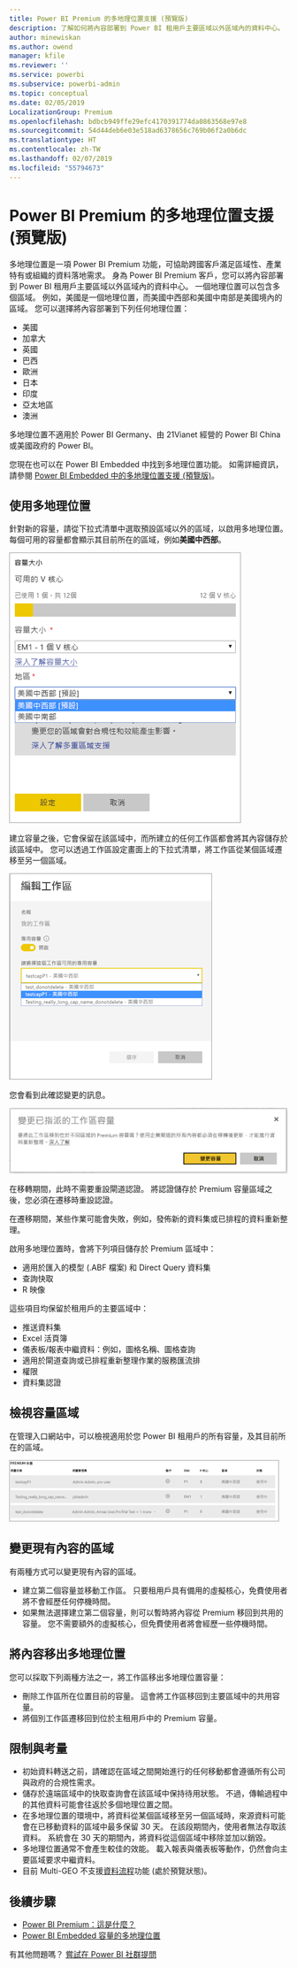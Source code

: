 ```yaml
---
title: Power BI Premium 的多地理位置支援 (預覽版)
description: 了解如何將內容部署到 Power BI 租用戶主要區域以外區域內的資料中心。
author: minewiskan
ms.author: owend
manager: kfile
ms.reviewer: ''
ms.service: powerbi
ms.subservice: powerbi-admin
ms.topic: conceptual
ms.date: 02/05/2019
LocalizationGroup: Premium
ms.openlocfilehash: bdbcb949ffe29efc4170391774da0863568e97e8
ms.sourcegitcommit: 54d44deb6e03e518ad6378656c769b06f2a0b6dc
ms.translationtype: HT
ms.contentlocale: zh-TW
ms.lasthandoff: 02/07/2019
ms.locfileid: "55794673"
---
```

# <a name="multi-geo-support-for-power-bi-premium-preview"></a>Power BI Premium 的多地理位置支援 (預覽版)

多地理位置是一項 Power BI Premium 功能，可協助跨國客戶滿足區域性、產業特有或組織的資料落地需求。 身為 Power BI Premium 客戶，您可以將內容部署到 Power BI 租用戶主要區域以外區域內的資料中心。 一個地理位置可以包含多個區域。 例如，美國是一個地理位置，而美國中西部和美國中南部是美國境內的區域。 您可以選擇將內容部署到下列任何地理位置：

- 美國
- 加拿大
- 英國
- 巴西
- 歐洲
- 日本
- 印度
- 亞太地區
- 澳洲

多地理位置不適用於 Power BI Germany、由 21Vianet 經營的 Power BI China 或美國政府的 Power BI。

您現在也可以在 Power BI Embedded 中找到多地理位置功能。 如需詳細資訊，請參閱 [Power BI Embedded 中的多地理位置支援 (預覽版)](developer/embedded-multi-geo.md)。

## <a name="using-multi-geo"></a>使用多地理位置

針對新的容量，請從下拉式清單中選取預設區域以外的區域，以啟用多地理位置。  每個可用的容量都會顯示其目前所在的區域，例如**美國中西部**。

![容量大小：選取一個區域。 Power BI 多地理位置](media/service-admin-premium-multi-geo/power-bi-multi-geo-capacity-size.png)

建立容量之後，它會保留在該區域中，而所建立的任何工作區都會將其內容儲存於該區域中。 您可以透過工作區設定畫面上的下拉式清單，將工作區從某個區域遷移至另一個區域。

![編輯工作區：選擇可用容量。 Power BI 多地理位置](media/service-admin-premium-multi-geo/power-bi-multi-geo-edit-workspace.png)

您會看到此確認變更的訊息。

![變更已指派的工作區確認](media/service-admin-premium-multi-geo/power-bi-multi-geo-change-assigned-workspace-capacity.png)

在移轉期間，此時不需要重設閘道認證。  將認證儲存於 Premium 容量區域之後，您必須在遷移時重設認證。

在遷移期間，某些作業可能會失敗，例如，發佈新的資料集或已排程的資料重新整理。  

啟用多地理位置時，會將下列項目儲存於 Premium 區域中：

- 適用於匯入的模型 (.ABF 檔案) 和 Direct Query 資料集
- 查詢快取
- R 映像

這些項目均保留於租用戶的主要區域中：

- 推送資料集
- Excel 活頁簿
- 儀表板/報表中繼資料：例如，圖格名稱、圖格查詢
- 適用於閘道查詢或已排程重新整理作業的服務匯流排
- 權限
- 資料集認證

## <a name="view-capacity-regions"></a>檢視容量區域

在管理入口網站中，可以檢視適用於您 Power BI 租用戶的所有容量，及其目前所在的區域。

![檢視 Premium 容量](media/service-admin-premium-multi-geo/power-bi-multi-geo-premium-capacities.png) 

## <a name="change-the-region-for-existing-content"></a>變更現有內容的區域

有兩種方式可以變更現有內容的區域。

- 建立第二個容量並移動工作區。 只要租用戶具有備用的虛擬核心，免費使用者將不會經歷任何停機時間。
- 如果無法選擇建立第二個容量，則可以暫時將內容從 Premium 移回到共用的容量。 您不需要額外的虛擬核心，但免費使用者將會經歷一些停機時間。

## <a name="move-content-out-of-multi-geo"></a>將內容移出多地理位置  

您可以採取下列兩種方法之一，將工作區移出多地理位置容量：

- 刪除工作區所在位置目前的容量。  這會將工作區移回到主要區域中的共用容量。
- 將個別工作區遷移回到位於主租用戶中的 Premium 容量。

## <a name="limitations-and-considerations"></a>限制與考量

- 初始資料轉送之前，請確認在區域之間開始進行的任何移動都會遵循所有公司與政府的合規性需求。
- 儲存於遠端區域中的快取查詢會在該區域中保持待用狀態。 不過，傳輸過程中的其他資料可能會往返於多個地理位置之間。
- 在多地理位置的環境中，將資料從某個區域移至另一個區域時，來源資料可能會在已移動資料的區域中最多保留 30 天。 在該段期間內，使用者無法存取該資料。 系統會在 30 天的期間內，將資料從這個區域中移除並加以銷毀。
- 多地理位置通常不會產生較佳的效能。 載入報表與儀表板等動作，仍然會向主要區域要求中繼資料。
- 目前 Multi-GEO 不支援[資料流程](service-dataflows-overview.md)功能 (處於預覽狀態)。

## <a name="next-steps"></a>後續步驟

- [Power BI Premium：這是什麼？](service-premium.md)
- [Power BI Embedded 容量的多地理位置](developer/embedded-multi-geo.md)

有其他問題嗎？ [嘗試在 Power BI 社群提問](http://community.powerbi.com/)
